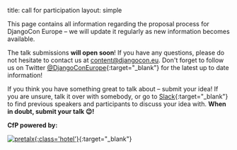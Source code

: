title: call for participation
layout: simple

This page contains all information regarding the proposal process for DjangoCon Europe – we will update it regularly as new information becomes available.

The talk submissions **will open soon**! If you have any questions, please do not hesitate to contact us at [content@djangocon.eu](mailto:content@djangocon.eu). Don't forget to follow us on Twitter [@DjangoConEurope](https://twitter.com/djangoconeurope){:target="_blank"} for the latest up to date information!


If you think you have something great to talk about – submit your idea! If you are unsure, talk it over with somebody, or go to [Slack](https://join.slack.com/t/djangoconeurope/shared_invite/zt-1gjg5lqkz-qVQkNnhjztXVme7TQ7ziQA){:target="_blank"} to find previous speakers and participants to discuss your idea with. **When in doubt, submit your talk 😉!**

**CfP powered by:**

[![pretalx](/static/images/other/pretalx.svg){:class='hotel'}](https://pretalx.com/p/about/){:target="_blank"}
